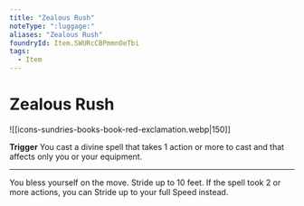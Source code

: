 ```yaml
---
title: "Zealous Rush"
noteType: ":luggage:"
aliases: "Zealous Rush"
foundryId: Item.SWURcCBPmmnOeTbi
tags:
  - Item
---
```


# Zealous Rush
![[icons-sundries-books-book-red-exclamation.webp|150]]

**Trigger** You cast a divine spell that takes 1 action or more to cast and that affects only you or your equipment.

* * *

You bless yourself on the move. Stride up to 10 feet. If the spell took 2 or more actions, you can Stride up to your full Speed instead.
